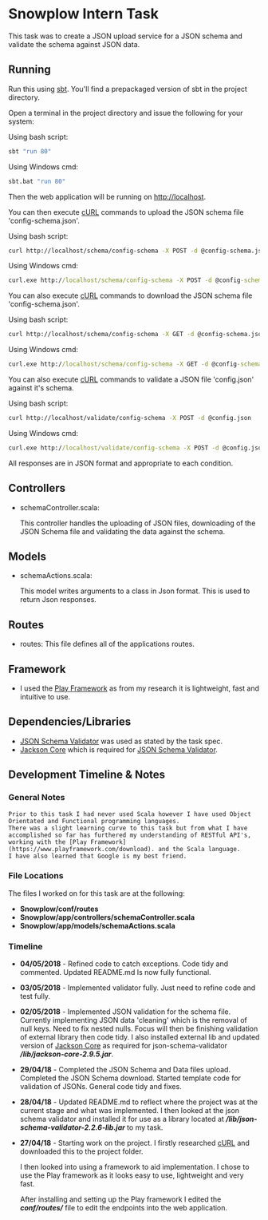 # Snowplow Intern Task

This task was to create a JSON upload service for a JSON schema and validate the schema against JSON data.

## Running

Run this using [sbt](http://www.scala-sbt.org/).  You'll find a prepackaged version of sbt in the project directory.

Open a terminal in the project directory and issue the following for your system:

Using bash script:
```bash
sbt "run 80"
```
Using Windows cmd:
```bash
sbt.bat "run 80"
```

Then the web application will be running on <http://localhost>.

You can then execute [cURL](https://curl.haxx.se/download.html) commands to upload the JSON schema file 'config-schema.json'.

Using bash script:
```bash
curl http://localhost/schema/config-schema -X POST -d @config-schema.json
```
Using Windows cmd:
```cmd
curl.exe http://localhost/schema/config-schema -X POST -d @config-schema.json
```

You can also execute [cURL](https://curl.haxx.se/download.html) commands to download the JSON schema file 'config-schema.json'.

Using bash script:
```bash
curl http://localhost/schema/config-schema -X GET -d @config-schema.json
```
Using Windows cmd:
```cmd
curl.exe http://localhost/schema/config-schema -X GET -d @config-schema.json
```

You can also execute [cURL](https://curl.haxx.se/download.html) commands to validate a JSON file 'config.json' against it's schema.

Using bash script:
```bash
curl http://localhost/validate/config-schema -X POST -d @config.json
```
Using Windows cmd:
```cmd
curl.exe http://localhost/validate/config-schema -X POST -d @config.json
```

All responses are in JSON format and appropriate to each condition.

## Controllers

- schemaController.scala:

  This controller handles the uploading of JSON files, downloading of the JSON Schema file and validating the data against the schema.
  
## Models
- schemaActions.scala:

  This model writes arguments to a class in Json format. This is used to return Json responses.
  
## Routes
- routes:
  This file defines all of the applications routes.
  
## Framework
- I used the [Play Framework](https://www.playframework.com/download) as from my research it is lightweight, fast and intuitive to use.  
  
## Dependencies/Libraries

- [JSON Schema Validator](https://github.com/daveclayton/json-schema-validator) was used as stated by the task spec.
- [Jackson Core](https://github.com/FasterXML/jackson-core) which is required for [JSON Schema Validator](https://github.com/daveclayton/json-schema-validator).

## Development Timeline & Notes

### General Notes
	Prior to this task I had never used Scala however I have used Object Orientated and Functional programming languages. 
	There was a slight learning curve to this task but from what I have accomplished so far has furthered my understanding of RESTful API's, working with the [Play Framework](https://www.playframework.com/download). and the Scala language. 
	I have also learned that Google is my best friend.

### File Locations
The files I worked on for this task are at the following:
- 	**Snowplow/conf/routes**
-	**Snowplow/app/controllers/schemaController.scala**
-	**Snowplow/app/models/schemaActions.scala**

### Timeline

- **04/05/2018** -
	Refined code to catch exceptions. Code tidy and commented. Updated README.md Is now fully functional.
	
- **03/05/2018** -
	Implemented validator fully. Just need to refine code and test fully.
	
- **02/05/2018** -
	Implemented JSON validation for the schema file.
	Currently implementing JSON data 'cleaning' which is the removal of null keys. Need to fix nested nulls.
	Focus will then be finishing validation of external library then code tidy.
	I also installed external lib and updated version of [Jackson Core](https://github.com/FasterXML/jackson-core) as required for json-schema-validator **_/lib/jackson-core-2.9.5.jar_**.

- **29/04/18** - 
	Completed the JSON Schema and Data files upload.
	Completed the JSON Schema download.
	Started template code for validation of JSONs.
	General code tidy and fixes.

- **28/04/18** - 
	Updated README.md to reflect where the project was at the current stage and what was 
	implemented.
	I then looked at the json schema validator and installed it for use as a library located at **_/lib/json-schema-validator-2.2.6-lib.jar_** to my task.

- **27/04/18** - 
	Starting work on the project. 
	I firstly researched [cURL](https://curl.haxx.se/download.html) and downloaded this to the project folder.

	I then looked into using a framework to aid implementation. I chose to use the Play framework as it looks easy to use, lightweight and very fast.

	After installing and setting up the Play framework I edited the **_conf/routes/_** file to edit the endpoints into the web application.

